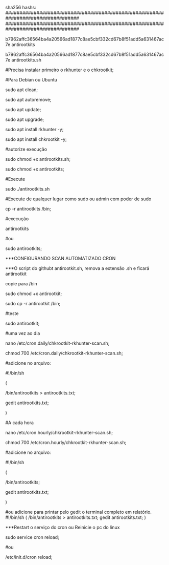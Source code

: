 sha256 hashs:
##################################################################################
##################################################################################

b7962affc36564ba4a20566ad1877c8ae5cbf332cd67b8f51add5a631467ac7e  antirootkits

  

b7962affc36564ba4a20566ad1877c8ae5cbf332cd67b8f51add5a631467ac7e  antirootkits.sh

  



#Precisa instalar primeiro o rkhunter e o chkrootkit;



#Para Debian ou Ubuntu

sudo apt clean;

sudo apt autoremove;

sudo apt update;

sudo apt upgrade;

sudo apt install rkhunter -y;

sudo apt install chkrootkit -y;



#autorize execução

sudo chmod +x antirootkits.sh;

sudo chmod +x antirootkits;



#Execute

sudo ./antirootkits.sh

#Execute de qualquer lugar como sudo ou admin com poder de sudo

cp -r antirootkits /bin;



#execução

antirootkits

#ou

sudo antirootkits;





***CONFIGURANDO SCAN AUTOMATIZADO CRON

***O script do githubt antirootkit.sh, remova a extensão .sh e ficará antirootkit

copie para /bin

sudo chmod +x antirootkit;

sudo cp -r antirootkit /bin;

#teste

sudo antirootkit;







#uma vez ao dia

nano /etc/cron.daily/chkrootkit-rkhunter-scan.sh;

chmod 700 /etc/cron.daily/chkrootkit-rkhunter-scan.sh;






#adicione no arquivo:

#!/bin/sh

(

/bin/antirootkits > antirootkits.txt;

gedit antirootkits.txt;

) 







#A cada hora

nano /etc/cron.hourly/chkrootkit-rkhunter-scan.sh;

chmod 700 /etc/cron.hourly/chkrootkit-rkhunter-scan.sh;

#adicione no arquivo:

#!/bin/sh

(

/bin/antirootkits;

gedit antirootkits.txt;

) 


#ou adicione para printar pelo gedit o terminal completo em relatório.
#!/bin/sh
(
/bin/antirootkits > antirootkits.txt;
gedit antirootkits.txt;
) 






***Restart o serviço do cron ou Reinicie o pc do linux

sudo service cron reload;

#ou

/etc/init.d/cron reload;


